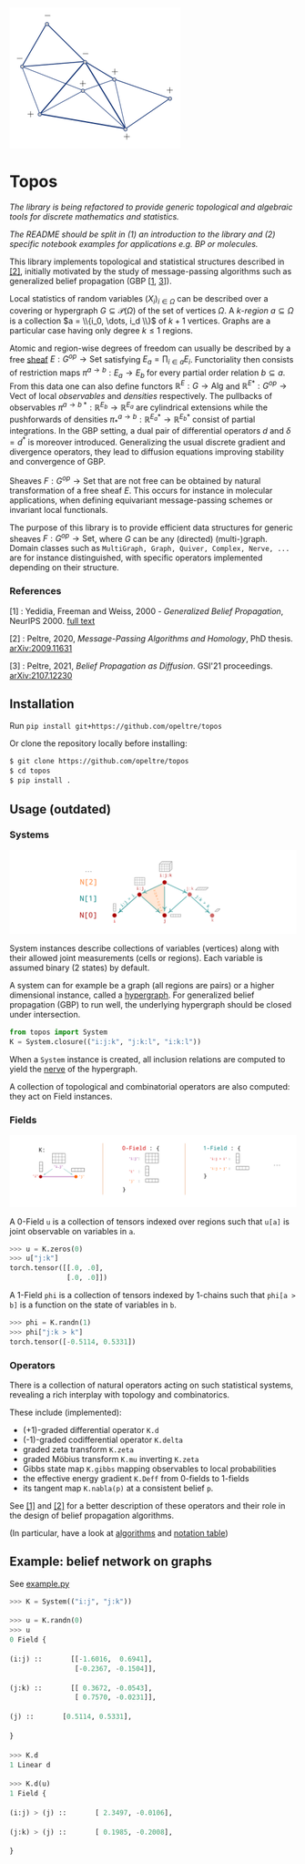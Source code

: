![spinGlass](assets/img/spinGlass.svg)

# Topos

_The library is being refactored to provide generic topological and algebraic tools
for discrete mathematics and statistics._

_The README should be split in (1) an introduction to the library and (2) specific notebook 
examples for applications e.g. BP or molecules._

[hypergraph]: https://en.wikipedia.org/wiki/Hypergraph
[nerve]: https://en.wikipedia.org/wiki/Nerve_(category_theory)
[divergence]: https://en.wikipedia.org/wiki/Divergence
[sheaf]:https://en.wikipedia.org/wiki/Sheaf_(mathematics)

This library implements topological and statistical structures 
described in [[2]](#ref2), initially motivated by the
study of message-passing algorithms such as generalized belief propagation (GBP [[1](#ref1), [3](#ref3)]).

Local statistics of random variables <span>$(X_i)_{i \in \Omega}$</span>
can be described over a covering or hypergraph $G \subseteq \mathcal{P}(\Omega)$ of the set of vertices $\Omega$.
A $k$-_region_ $a \subseteq \Omega$ is a collection $a = \\{i_0, \dots, i_d \\}$ 
of $k+1$ vertices. Graphs are a particular case having only degree $k \leq 1$ regions. 

Atomic and region-wise degrees of freedom can usually be described by a 
free [sheaf] $E : G^{op} \to \mathrm{Set}$ satisfying $E_a = \prod_{i \in a} E_i$.
Functoriality then consists of restriction maps $\pi^{a \to b} : E_a \to E_b$ for every
partial order relation $b \subseteq a$. From this data one can also define functors 
$\mathbb{R}^E : G \to \mathrm{Alg}$ and $\mathbb{R}^{E * } : G^{op} \to \mathrm{Vect}$ 
of local _observables_ and _densities_ respectively. The pullbacks of observables $\pi^{a \to b\:* } : \mathbb{R}^{E_b} \to \mathbb{R}^{E_a}$ 
are cylindrical extensions while the pushforwards of densities
<span>$\pi^{a \to b}_* : \mathbb{R}^{E_a *} \to \mathbb{R}^{E_b *}$ </span> 
consist of partial integrations.
In the GBP setting, 
a dual pair of differential operators $d$ and $\delta = d^{ * }$ is moreover introduced. 
Generalizing the usual discrete gradient and divergence operators, 
they lead to diffusion equations improving stability and convergence of GBP.

Sheaves $F : G^{op} \to \mathrm{Set}$ that are not free can be obtained by natural transformation
of a free sheaf $E$. 
This occurs for instance in molecular applications, 
when defining equivariant message-passing schemes or invariant local functionals. 

The purpose of this library is to provide efficient data structures for 
generic sheaves $F : G^{op} \to \mathrm{Set}$, where $G$ can be any (directed) (multi-)graph.
Domain classes such as `MultiGraph, Graph, Quiver, Complex, Nerve, ...` are for instance distinguished, 
with specific operators implemented depending on their structure. 

### References 
<span id="ref3"></span>
[1] : Yedidia, Freeman and Weiss, 2000 - _Generalized Belief Propagation_,
NeurIPS 2000. [full text][YFW00]

<span id="ref2"></span>
[2] : Peltre, 2020, _Message-Passing Algorithms and Homology_, 
PhD thesis. [arXiv:2009.11631][phd]

<span id="ref1"></span>
[3] : Peltre, 2021, _Belief Propagation as Diffusion_.
GSI'21 proceedings. [arXiv:2107.12230][gsi21]


[gsi21]: https://arxiv.org/abs/2107.12230
[phd]:   https://arxiv.org/abs/2009.11631
[YFW00]: https://https://proceedings.neurips.cc/paper/1832-generalized-belief-propagation.pdf
[not_table]: https://arxiv.org/pdf/2009.11631#page=4
[alg_table]: https://arxiv.org/pdf/2107.12230#page=7


## Installation 

Run `pip install git+https://github.com/opeltre/topos`

Or clone the repository locally before installing: 
```sh
$ git clone https://github.com/opeltre/topos
$ cd topos
$ pip install .
```


## Usage  (outdated)

### Systems 

![nerve](assets/img/nerve.png)

System instances describe collections of variables (vertices) 
along with their allowed joint measurements (cells or regions). 
Each variable is assumed binary (2 states) by default.

A system can for example be a graph (all regions are pairs) 
or a higher dimensional instance, called a [hypergraph][hypergraph]. 
For generalized belief propagation (GBP) to run well,
the underlying hypergraph should be closed under intersection. 

```py
from topos import System
K = System.closure(("i:j:k", "j:k:l", "i:k:l"))
```

When a `System` instance is created, all inclusion relations 
are computed to yield the [nerve][nerve] of the hypergraph. 

A collection of topological and combinatorial operators 
are also computed: they act on Field instances. 

### Fields 

![fields](assets/img/fields.png)

A 0-Field `u` is a collection of tensors indexed over regions 
such that `u[a]` is joint observable on variables in `a`.

```py
>>> u = K.zeros(0) 
>>> u["j:k"]
torch.tensor([[.0, .0],
              [.0, .0]])
```

A 1-Field `phi` is a collection of tensors indexed by 1-chains 
such that `phi[a > b]` is a function on the state of variables in `b`. 

```py
>>> phi = K.randn(1)
>>> phi["j:k > k"]
torch.tensor([-0.5114, 0.5331])
```

### Operators  

There is a collection of natural operators acting on such
statistical systems, revealing a rich interplay with topology 
and combinatorics. 

These include (implemented):
- (+1)-graded differential operator `K.d`
- (-1)-graded codifferential operator `K.delta`
- graded zeta transform `K.zeta` 
- graded Möbius transform `K.mu` inverting `K.zeta`
- Gibbs state map `K.gibbs` mapping observables to local probabilities
- the effective energy gradient `K.Deff` from 0-fields to 1-fields
- its tangent map `K.nabla(p)` at a consistent belief `p`. 

See [[1]](#ref1)  and [[2]](#ref2) for a better description of 
these operators and their role in the design of
belief propagation algorithms. 

(In particular, have a look at [algorithms][alg_table]
and [notation table][not_table])

## Example: belief network on graphs

See [example.py](example.py)

```py
>>> K = System(("i:j", "j:k"))

>>> u = K.randn(0)
>>> u
0 Field {

(i:j) ::       [[-1.6016,  0.6941],
                [-0.2367, -0.1504]],

(j:k) ::       [[ 0.3672, -0.0543],
                [ 0.7570, -0.0231]],

(j) ::       [0.5114, 0.5331],

}

>>> K.d
1 Linear d

>>> K.d(u)
1 Field {

(i:j) > (j) ::       [ 2.3497, -0.0106],

(j:k) > (j) ::       [ 0.1985, -0.2008],

}
``` 

